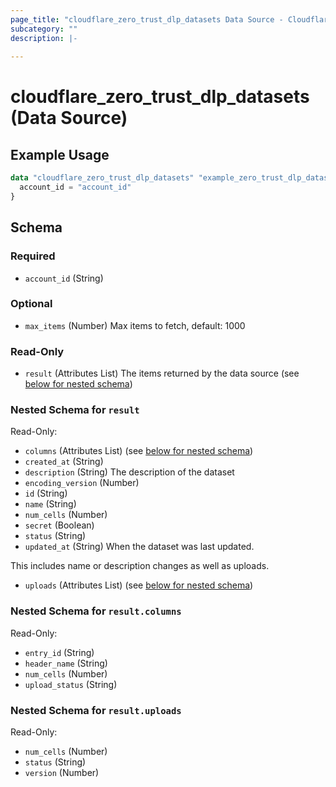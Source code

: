 ```yaml
---
page_title: "cloudflare_zero_trust_dlp_datasets Data Source - Cloudflare"
subcategory: ""
description: |-
  
---
```


# cloudflare_zero_trust_dlp_datasets (Data Source)



## Example Usage

```terraform
data "cloudflare_zero_trust_dlp_datasets" "example_zero_trust_dlp_datasets" {
  account_id = "account_id"
}
```

<!-- schema generated by tfplugindocs -->
## Schema

### Required

- `account_id` (String)

### Optional

- `max_items` (Number) Max items to fetch, default: 1000

### Read-Only

- `result` (Attributes List) The items returned by the data source (see [below for nested schema](#nestedatt--result))

<a id="nestedatt--result"></a>
### Nested Schema for `result`

Read-Only:

- `columns` (Attributes List) (see [below for nested schema](#nestedatt--result--columns))
- `created_at` (String)
- `description` (String) The description of the dataset
- `encoding_version` (Number)
- `id` (String)
- `name` (String)
- `num_cells` (Number)
- `secret` (Boolean)
- `status` (String)
- `updated_at` (String) When the dataset was last updated.

This includes name or description changes as well as uploads.
- `uploads` (Attributes List) (see [below for nested schema](#nestedatt--result--uploads))

<a id="nestedatt--result--columns"></a>
### Nested Schema for `result.columns`

Read-Only:

- `entry_id` (String)
- `header_name` (String)
- `num_cells` (Number)
- `upload_status` (String)


<a id="nestedatt--result--uploads"></a>
### Nested Schema for `result.uploads`

Read-Only:

- `num_cells` (Number)
- `status` (String)
- `version` (Number)


